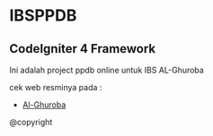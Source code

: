 # IBSPPDB

## CodeIgniter 4 Framework

Ini adalah project ppdb online untuk IBS AL-Ghuroba

cek web resminya pada :

- [Al-Ghuroba](http://ibsalghurobasorong.sch.id/)

@copyright
